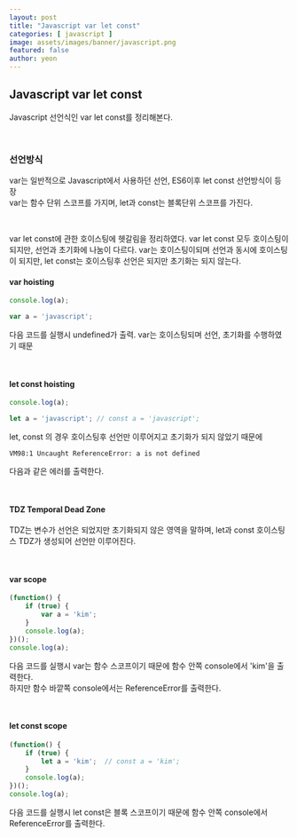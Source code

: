 ```yaml
---
layout: post
title: "Javascript var let const" 
categories: [ javascript ]
image: assets/images/banner/javascript.png
featured: false
author: yeon
---
```



## Javascript var let const
Javascript 선언식인 var let const를 정리해본다.

<br>

### 선언방식
var는 일반적으로 Javascript에서 사용하던 선언, ES6이후 let const 선언방식이 등장 <br>
var는 함수 단위 스코프를 가지며, let과 const는 블록단위 스코프를 가진다. <br>

<br>

var let const에 관한 호이스팅에 헷갈림을 정리하였다. var let const 모두 호이스팅이 되지만, 선언과 초기화에 나눔이 다르다.
var는 호이스팅이되며 선언과 동시에 호이스팅이 되지만, let const는 호이스팅후 선언은 되지만 초기화는 되지 않는다.

#### var hoisting

```javascript
console.log(a);

var a = 'javascript';
```
다음 코드를 실행시 undefined가 출력. var는 호이스팅되며 선언, 초기화를 수행하였기 때문

<br>

#### let const hoisting

```javascript
console.log(a);

let a = 'javascript'; // const a = 'javascript';
```

let, const 의 경우 호이스팅후 선언만 이루어지고 초기화가 되지 않았기 때문에

~~~
VM98:1 Uncaught ReferenceError: a is not defined
~~~

다음과 같은 에러를 출력한다.

<br>

#### TDZ Temporal Dead Zone
TDZ는 변수가 선언은 되었지만 초기화되지 않은 영역을 말하며, let과 const 호이스팅스 TDZ가 생성되어 선언만 이루어진다.


<br>

#### var scope

```javascript
(function() {
    if (true) {
        var a = 'kim';
    }
    console.log(a);
})();
console.log(a);
```
다음 코드를 실행시 var는 함수 스코프이기 때문에 함수 안쪽 console에서 'kim'을 출력한다. <br>
하지만 함수 바깥쪽 console에서는 ReferenceError를 출력한다.

<br>

#### let const scope

```javascript
(function() {
    if (true) {
        let a = 'kim';  // const a = 'kim';
    }
    console.log(a);
})();
console.log(a);
```
다음 코드를 실행시 let const은 블록 스코프이기 때문에 함수 안쪽 console에서 ReferenceError를 출력한다. <br>

<br>


<br><br><br>